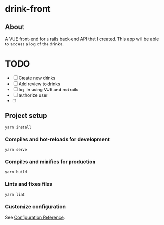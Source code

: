 # drink-front
## About
A VUE front-end for a rails back-end API that I created.  This app will be able to access a log of the drinks.

# TODO
* [ ] Create new drinks
* [ ] Add review to drinks
* [ ] log-in using VUE and not rails
* [ ] authorize user
* [ ] 

## Project setup
```
yarn install
```

### Compiles and hot-reloads for development
```
yarn serve
```

### Compiles and minifies for production
```
yarn build
```

### Lints and fixes files
```
yarn lint
```

### Customize configuration
See [Configuration Reference](https://cli.vuejs.org/config/).
